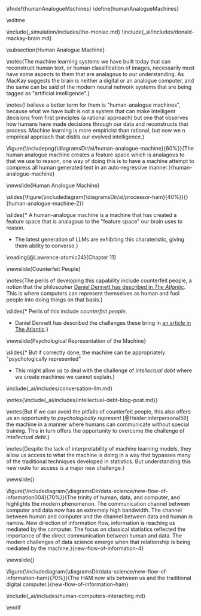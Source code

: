 \ifndef{humanAnalogueMachines}
\define{humanAnalogueMachines}

\editme

\include{_simulation/includes/the-moniac.md}
\include{_ai/includes/donald-mackay-brain.md}

\subsection{Human Analogue Machine}

\notes{The machine learning systems we have built today that can reconstruct human text, or human classification of images, necessarily must have some aspects to them that are analagous to our understanding. As MacKay suggests the brain is neither a digital or an analogue computer, and the same can be said of the modern neural network systems that are being tagged as "artificial intelligence".}

\notes{I believe a better term for them is "human-analogue machines", because what we have built is not a system that can make intelligent decisions from first principles (a rational approach) but one that observes how humans have made decisions through our data and reconstructs that process. Machine learning is more empiricist than rational, but now we n empirical approach that distils our evolved intelligence.}

\figure{\includepng{\diagramsDir/ai/human-analogue-machine}{60%}}{The human analogue machine creates a feature space which is analagous to that we use to reason, one way of doing this is to have a machine attempt to compress all human generated text in an auto-regressive manner.}{human-analogue-machine}

\newslide{Human Analogue Machine}

\slides{\figure{\includediagram{\diagramsDir/ai/processor-ham}{40%}}{}{human-analogue-machine-2}}

\slides{* A human-analogue machine is a machine that has created a feature space that is analagous to the "feature space" our brain uses to reason.

* The latest generation of LLMs are exhibiting this charateristic, giving them ability to converse.}

\reading{@Lawrence-atomic24}{Chapter 11}

\newslide{Counterfeit People}

\notes{The perils of developing this capability include counterfeit people, a notion that the philosopher [Daniel Dennett has described in *The Atlantic*](https://www.theatlantic.com/technology/archive/2023/05/problem-counterfeit-people/674075/). This is where computers can represent themselves as human and fool people into doing things on that basis.}

\slides{* Perils of this include *counterfeit people*.
* Daniel Dennett has described the challenges these bring in [an article in The Atlantic](https://www.theatlantic.com/technology/archive/2023/05/problem-counterfeit-people/674075/).}

\newslide{Psychological Representation of the Machine}

\slides{* But if correctly done, the machine can be appropriately "psychologically represented"

* This might allow us to deal with the challenge of *intellectual debt* where we create machines we cannot explain.}

\include{_ai/includes/conversation-llm.md}

\notes{\include{_ai/includes/intellectual-debt-blog-post.md}}

\notes{But if we can avoid the pitfalls of counterfeit people, this also offers us an opportunity to *psychologically represent* [@Heider:interpersonal58] the machine in a manner where humans can communicate without special training. This in turn offers the opportunity to overcome the challenge of *intellectual debt*.}

\notes{Despite the lack of interpretability of machine learning models, they allow us access to what the machine is doing in a way that bypasses many of the traditional techniques developed in statistics. But understanding this new route for access is a major new challenge.}

\newslide{}

\figure{\includediagram{\diagramsDir/data-science/new-flow-of-information004}{70%}}{The trinity of human, data, and computer, and highlights the modern phenomenon. The communication channel between computer and data now has an extremely high bandwidth. The channel between human and computer and the channel between data and human is narrow. New direction of information flow, information is reaching us mediated by the computer. The focus on classical statistics reflected the importance of the direct communication between human and data. The modern challenges of data science emerge when that relationship is being mediated by the machine.}{new-flow-of-information-4}

\newslide{}

\figure{\includediagram{\diagramsDir/data-science/new-flow-of-information-ham}{70%}}{The HAM now sits between us and the traditional digital computer.}{new-flow-of-information-ham}


\include{_ai/includes/human-computers-interacting.md}


\endif
